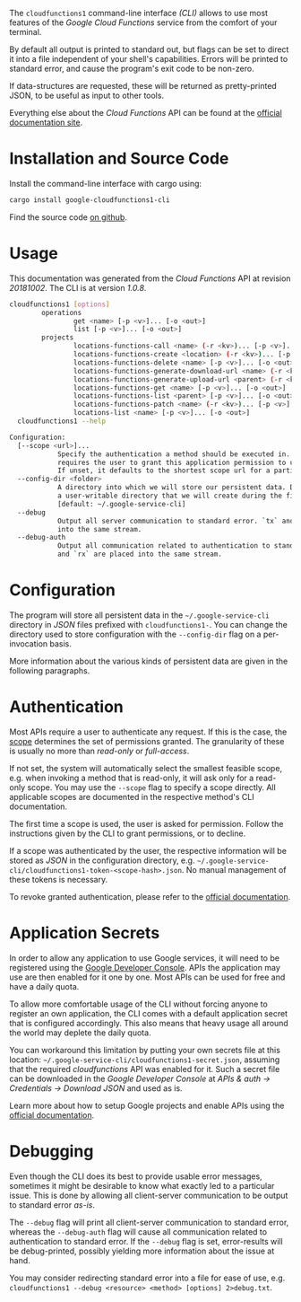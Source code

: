 <!---
DO NOT EDIT !
This file was generated automatically from 'src/mako/cli/README.md.mako'
DO NOT EDIT !
-->
The `cloudfunctions1` command-line interface *(CLI)* allows to use most features of the *Google Cloud Functions* service from the comfort of your terminal.

By default all output is printed to standard out, but flags can be set to direct it into a file independent of your shell's
capabilities. Errors will be printed to standard error, and cause the program's exit code to be non-zero.

If data-structures are requested, these will be returned as pretty-printed JSON, to be useful as input to other tools.

Everything else about the *Cloud Functions* API can be found at the
[official documentation site](https://cloud.google.com/functions).

# Installation and Source Code

Install the command-line interface with cargo using:

```bash
cargo install google-cloudfunctions1-cli
```

Find the source code [on github](https://github.com/Byron/google-apis-rs/tree/master/gen/cloudfunctions1-cli).

# Usage

This documentation was generated from the *Cloud Functions* API at revision *20181002*. The CLI is at version *1.0.8*.

```bash
cloudfunctions1 [options]
        operations
                get <name> [-p <v>]... [-o <out>]
                list [-p <v>]... [-o <out>]
        projects
                locations-functions-call <name> (-r <kv>)... [-p <v>]... [-o <out>]
                locations-functions-create <location> (-r <kv>)... [-p <v>]... [-o <out>]
                locations-functions-delete <name> [-p <v>]... [-o <out>]
                locations-functions-generate-download-url <name> (-r <kv>)... [-p <v>]... [-o <out>]
                locations-functions-generate-upload-url <parent> (-r <kv>)... [-p <v>]... [-o <out>]
                locations-functions-get <name> [-p <v>]... [-o <out>]
                locations-functions-list <parent> [-p <v>]... [-o <out>]
                locations-functions-patch <name> (-r <kv>)... [-p <v>]... [-o <out>]
                locations-list <name> [-p <v>]... [-o <out>]
  cloudfunctions1 --help

Configuration:
  [--scope <url>]...
            Specify the authentication a method should be executed in. Each scope
            requires the user to grant this application permission to use it.
            If unset, it defaults to the shortest scope url for a particular method.
  --config-dir <folder>
            A directory into which we will store our persistent data. Defaults to
            a user-writable directory that we will create during the first invocation.
            [default: ~/.google-service-cli]
  --debug
            Output all server communication to standard error. `tx` and `rx` are placed
            into the same stream.
  --debug-auth
            Output all communication related to authentication to standard error. `tx`
            and `rx` are placed into the same stream.

```

# Configuration

The program will store all persistent data in the `~/.google-service-cli` directory in *JSON* files prefixed with `cloudfunctions1-`.  You can change the directory used to store configuration with the `--config-dir` flag on a per-invocation basis.

More information about the various kinds of persistent data are given in the following paragraphs.

# Authentication

Most APIs require a user to authenticate any request. If this is the case, the [scope][scopes] determines the 
set of permissions granted. The granularity of these is usually no more than *read-only* or *full-access*.

If not set, the system will automatically select the smallest feasible scope, e.g. when invoking a
method that is read-only, it will ask only for a read-only scope. 
You may use the `--scope` flag to specify a scope directly. 
All applicable scopes are documented in the respective method's CLI documentation.

The first time a scope is used, the user is asked for permission. Follow the instructions given 
by the CLI to grant permissions, or to decline.

If a scope was authenticated by the user, the respective information will be stored as *JSON* in the configuration
directory, e.g. `~/.google-service-cli/cloudfunctions1-token-<scope-hash>.json`. No manual management of these tokens
is necessary.

To revoke granted authentication, please refer to the [official documentation][revoke-access].

# Application Secrets

In order to allow any application to use Google services, it will need to be registered using the 
[Google Developer Console][google-dev-console]. APIs the application may use are then enabled for it
one by one. Most APIs can be used for free and have a daily quota.

To allow more comfortable usage of the CLI without forcing anyone to register an own application, the CLI
comes with a default application secret that is configured accordingly. This also means that heavy usage
all around the world may deplete the daily quota.

You can workaround this limitation by putting your own secrets file at this location: 
`~/.google-service-cli/cloudfunctions1-secret.json`, assuming that the required *cloudfunctions* API 
was enabled for it. Such a secret file can be downloaded in the *Google Developer Console* at 
*APIs & auth -> Credentials -> Download JSON* and used as is.

Learn more about how to setup Google projects and enable APIs using the [official documentation][google-project-new].


# Debugging

Even though the CLI does its best to provide usable error messages, sometimes it might be desirable to know
what exactly led to a particular issue. This is done by allowing all client-server communication to be 
output to standard error *as-is*.

The `--debug` flag will print all client-server communication to standard error, whereas the `--debug-auth` flag
will cause all communication related to authentication to standard error.
If the `--debug` flag is set, error-results will be debug-printed, possibly yielding more information about the 
issue at hand.

You may consider redirecting standard error into a file for ease of use, e.g. `cloudfunctions1 --debug <resource> <method> [options] 2>debug.txt`.


[scopes]: https://developers.google.com/+/api/oauth#scopes
[revoke-access]: http://webapps.stackexchange.com/a/30849
[google-dev-console]: https://console.developers.google.com/
[google-project-new]: https://developers.google.com/console/help/new/
